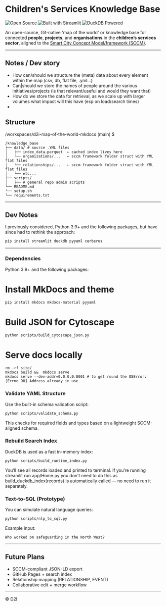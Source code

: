 # Children's Services Knowledge Base

[![Open Source](https://img.shields.io/badge/Open%20Source-Yes-brightgreen)](https://opensource.org)
[![Built with Streamlit](https://img.shields.io/badge/Built%20with-Streamlit-ff4b4b)](https://streamlit.io)
[![DuckDB Powered](https://img.shields.io/badge/Database-DuckDB-blueviolet)](https://duckdb.org)

An open-source, Git-native 'map of the world' or knowledge base for connected **people**, **projects**, and **organisations** in the **children’s services sector**, aligned to the [Smart City Concept Model/framework (SCCM)](http://www.smartcityconceptmodel.com/).

---

## Notes / Dev story

- How can/should we structure the (meta) data about every element within the map (csv, db, flat file, .yml...)
- Can|should we store the names of people around the various initiatives/projects (is that relevant/useful and would they want that)
- How do we store the data for retrieval, as we scale up with larger volumes what impact will this have (esp on load/search times)
- 

## Structure

 /workspaces/d2i-map-of-the-world-mkdocs (main) $
```
/knowledge_base
├── data/ # source .YML files
│   ├── index_data.parquet  ← cached index lives here
│   └── organizations/...   ← sccm framework folder struct with YML flat files
│   └── relationships/...   ← sccm framework folder struct with YML flat files
│   └── etc... 
├── scripts/
│   ├── # general repo admin scripts
└── README.md
└── setup.sh
└── requirements.txt

```

---

## Dev Notes


I previously considered, Python 3.9+ and the following packages, but have since had to rethink the approach:
```bash
pip install streamlit duckdb pyyaml cerberus
```
---

### Dependencies

Python 3.9+ and the following packages:

# Install MkDocs and theme
```
pip install mkdocs mkdocs-material pyyaml
```
# Build JSON for Cytoscape
```
python scripts/build_cytoscape_json.py
```
# Serve docs locally
```
rm -rf site/
mkdocs build &&  mkdocs serve
mkdocs serve --dev-addr=0.0.0.0:8001 # to get round the OSError: [Errno 98] Address already in use

```



### Validate YAML Structure

Use the built-in schema validation script:

```bash
python scripts/validate_schema.py
```

This checks for required fields and types based on a lightweight SCCM-aligned schema.

### Rebuild Search Index

DuckDB is used as a fast in-memory index:

```bash
python scripts/build_runtime_index.py
```

You’ll see all records loaded and printed to terminal. If you’re running streamlit run app/Home.py you don't need to do this as build_duckdb_index(records) is automatically called — no need to run it separately.

### Text-to-SQL (Prototype)

You can simulate natural language queries:

```bash
python scripts/nlp_to_sql.py
```

Example input:
```
Who worked on safeguarding in the North West?
```

---

## Future Plans

- SCCM-compliant JSON-LD export
- GitHub Pages + search index
- Relationship mapping (RELATIONSHIP, EVENT)
- Collaborative edit + merge workflow

---

© D2I
